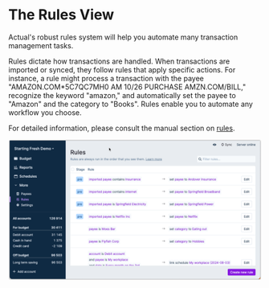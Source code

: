 # The Rules View

Actual's robust rules system will help you automate many transaction management tasks.

Rules dictate how transactions are handled. When transactions are imported or synced, they follow
rules that apply specific actions. For instance, a rule might process a transaction with the payee
"AMAZON.COM*5C7QC7MH0 AM 10/26 PURCHASE AMZN.COM/BILL," recognize the keyword "amazon," and automatically
set the payee to "Amazon" and the category to "Books". Rules enable you to automate any workflow you choose.

For detailed information, please consult the manual section on [rules](/docs/budgeting/rules/).


![](/static/img/a-tour-of-actual/tour-rules-overview.png)

